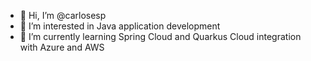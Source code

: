 - 👋 Hi, I’m @carlosesp
- 👀 I’m interested in Java application development
- 🌱 I’m currently learning Spring Cloud and Quarkus Cloud integration with Azure and AWS
